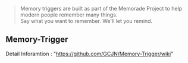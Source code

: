 >Memory triggers are built as part of the Memorade Project to help modern people remember many things.<br/>
>Say what you want to remember. 
>We'll let you remind.

## Memory-Trigger
Detail Inforamtion : "https://github.com/GCJN/Memory-Trigger/wiki"
